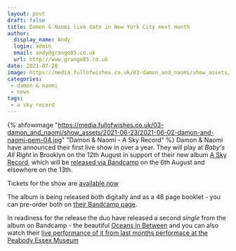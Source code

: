 ```yaml
---
layout: post
draft: false
title: Damon & Naomi live date in New York City next month
author:
  display_name: Andy
  login: admin
  email: andy@grange85.co.uk
  url: http://www.grange85.co.uk
date: 2021-07-20
image: https://media.fullofwishes.co.uk/03-damon_and_naomi/show_assets/2021-06-23/2021-06-02-damon-and-naomi-pem-04.jpg 
categories:
 - damon & naomi
 - news
tags:
 - a sky record
---
```

{% ahfowimage "https://media.fullofwishes.co.uk/03-damon_and_naomi/show_assets/2021-06-23/2021-06-02-damon-and-naomi-pem-04.jpg" "Damon & Naomi - A Sky Record" %}
Damon & Naomi have announced their first live show in over a year. They will play at _Baby's All Right_ in Brooklyn on the 12th August in support of their new album [A Sky Record](/database/damon-and-naomi/releases/damon-and-naomi-a-sky-record/), which will be [released via Bandcamp](https://damonandnaomi.bandcamp.com/album/a-sky-record) on the 6th August and elsewhere on the 13th.

Tickets for the show are [available now](https://www.seetickets.us/event/Damon-andNaomi/43563)

The album is being released both digitally and as a 48 page booklet - you can pre-order both on [their Bandcamp page](https://damonandnaomi.bandcamp.com/merch/a-sky-record-companion).

In readiness for the release the duo have released a second _single_ from the album on Bandcamp - the beautiful [Oceans in Between](https://damonandnaomi.bandcamp.com/track/oceans-in-between)  and you can also watch their [live performance of it from last months performace at the Peabody Essex Museum](https://www.youtube.com/watch?v=WOOhYuaGoXI&t=100s)
